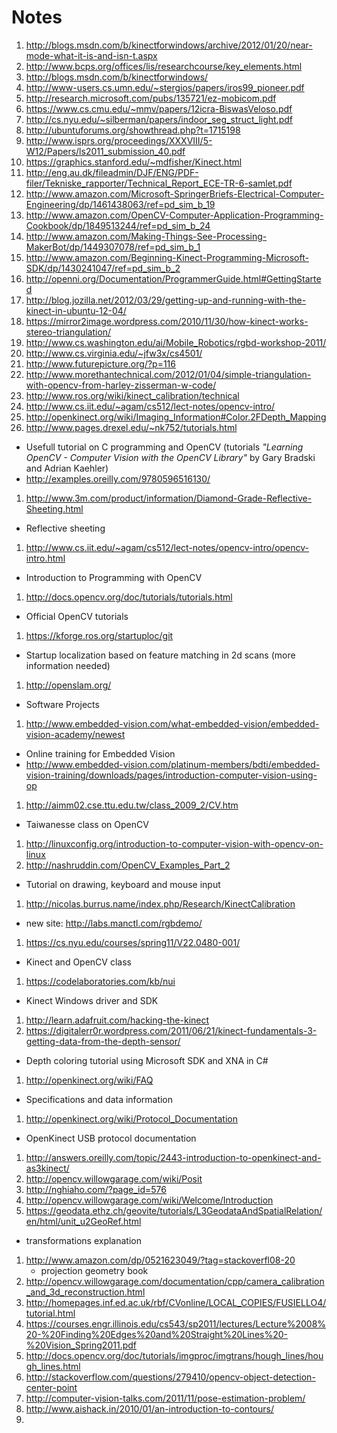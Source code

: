 Notes
=====

 1. http://blogs.msdn.com/b/kinectforwindows/archive/2012/01/20/near-mode-what-it-is-and-isn-t.aspx
 1. http://www.bcps.org/offices/lis/researchcourse/key_elements.html
 1. http://blogs.msdn.com/b/kinectforwindows/
 1. http://www-users.cs.umn.edu/~stergios/papers/iros99_pioneer.pdf
 1. http://research.microsoft.com/pubs/135721/ez-mobicom.pdf
 1. https://www.cs.cmu.edu/~mmv/papers/12icra-BiswasVeloso.pdf
 1. http://cs.nyu.edu/~silberman/papers/indoor_seg_struct_light.pdf
 1. http://ubuntuforums.org/showthread.php?t=1715198
 1. http://www.isprs.org/proceedings/XXXVIII/5-W12/Papers/ls2011_submission_40.pdf
 1. https://graphics.stanford.edu/~mdfisher/Kinect.html
 1. http://eng.au.dk/fileadmin/DJF/ENG/PDF-filer/Tekniske_rapporter/Technical_Report_ECE-TR-6-samlet.pdf
 1. http://www.amazon.com/Microsoft-SpringerBriefs-Electrical-Computer-Engineering/dp/1461438063/ref=pd_sim_b_19
 1. http://www.amazon.com/OpenCV-Computer-Application-Programming-Cookbook/dp/1849513244/ref=pd_sim_b_24
 1. http://www.amazon.com/Making-Things-See-Processing-MakerBot/dp/1449307078/ref=pd_sim_b_1
 1. http://www.amazon.com/Beginning-Kinect-Programming-Microsoft-SDK/dp/1430241047/ref=pd_sim_b_2
 1. http://openni.org/Documentation/ProgrammerGuide.html#GettingStarted
 1. http://blog.jozilla.net/2012/03/29/getting-up-and-running-with-the-kinect-in-ubuntu-12-04/
 1. https://mirror2image.wordpress.com/2010/11/30/how-kinect-works-stereo-triangulation/
 1. http://www.cs.washington.edu/ai/Mobile_Robotics/rgbd-workshop-2011/
 1. http://www.cs.virginia.edu/~jfw3x/cs4501/
 1. http://www.futurepicture.org/?p=116
 1. http://www.morethantechnical.com/2012/01/04/simple-triangulation-with-opencv-from-harley-zisserman-w-code/
 1. http://www.ros.org/wiki/kinect_calibration/technical
 1. http://www.cs.iit.edu/~agam/cs512/lect-notes/opencv-intro/
 1. http://openkinect.org/wiki/Imaging_Information#Color.2FDepth_Mapping
 1. http://www.pages.drexel.edu/~nk752/tutorials.html
  * Usefull tutorial on C programming and OpenCV (tutorials _"Learning OpenCV - Computer Vision with the OpenCV Library"_ by Gary Bradski and Adrian Kaehler)
  * http://examples.oreilly.com/9780596516130/
 1. http://www.3m.com/product/information/Diamond-Grade-Reflective-Sheeting.html
  * Reflective sheeting
 1. http://www.cs.iit.edu/~agam/cs512/lect-notes/opencv-intro/opencv-intro.html
  * Introduction to Programming with OpenCV
 1. http://docs.opencv.org/doc/tutorials/tutorials.html
  * Official OpenCV tutorials
 1. https://kforge.ros.org/startuploc/git
  * Startup localization based on feature matching in 2d scans (more information needed)
 1. http://openslam.org/
  * Software Projects
 1. http://www.embedded-vision.com/what-embedded-vision/embedded-vision-academy/newest
  * Online training for Embedded Vision
  * http://www.embedded-vision.com/platinum-members/bdti/embedded-vision-training/downloads/pages/introduction-computer-vision-using-op
 1. http://aimm02.cse.ttu.edu.tw/class_2009_2/CV.htm
  * Taiwanesse class on OpenCV
 1. http://linuxconfig.org/introduction-to-computer-vision-with-opencv-on-linux
 1. http://nashruddin.com/OpenCV_Examples_Part_2
  * Tutorial on drawing, keyboard and mouse input
 1. http://nicolas.burrus.name/index.php/Research/KinectCalibration
  * new site: http://labs.manctl.com/rgbdemo/
 1. https://cs.nyu.edu/courses/spring11/V22.0480-001/
  * Kinect and OpenCV class
 1. https://codelaboratories.com/kb/nui
  * Kinect Windows driver and SDK
 1. http://learn.adafruit.com/hacking-the-kinect
 1. https://digitalerr0r.wordpress.com/2011/06/21/kinect-fundamentals-3-getting-data-from-the-depth-sensor/
  * Depth coloring tutorial using Microsoft SDK and XNA in C#
 1. http://openkinect.org/wiki/FAQ
  * Specifications and data information
 1. http://openkinect.org/wiki/Protocol_Documentation
  * OpenKinect USB protocol documentation
 1. http://answers.oreilly.com/topic/2443-introduction-to-openkinect-and-as3kinect/
 1. http://opencv.willowgarage.com/wiki/Posit
 1. http://nghiaho.com/?page_id=576
 1. http://opencv.willowgarage.com/wiki/Welcome/Introduction
 1. https://geodata.ethz.ch/geovite/tutorials/L3GeodataAndSpatialRelation/en/html/unit_u2GeoRef.html
  * transformations explanation
 1. http://www.amazon.com/dp/0521623049/?tag=stackoverfl08-20
 	* projection geometry book
 1. http://opencv.willowgarage.com/documentation/cpp/camera_calibration_and_3d_reconstruction.html
 1. http://homepages.inf.ed.ac.uk/rbf/CVonline/LOCAL_COPIES/FUSIELLO4/tutorial.html
 1. https://courses.engr.illinois.edu/cs543/sp2011/lectures/Lecture%2008%20-%20Finding%20Edges%20and%20Straight%20Lines%20-%20Vision_Spring2011.pdf
 1. http://docs.opencv.org/doc/tutorials/imgproc/imgtrans/hough_lines/hough_lines.html
 1. http://stackoverflow.com/questions/279410/opencv-object-detection-center-point
 1. http://computer-vision-talks.com/2011/11/pose-estimation-problem/
 1. http://www.aishack.in/2010/01/an-introduction-to-contours/
 1. 
